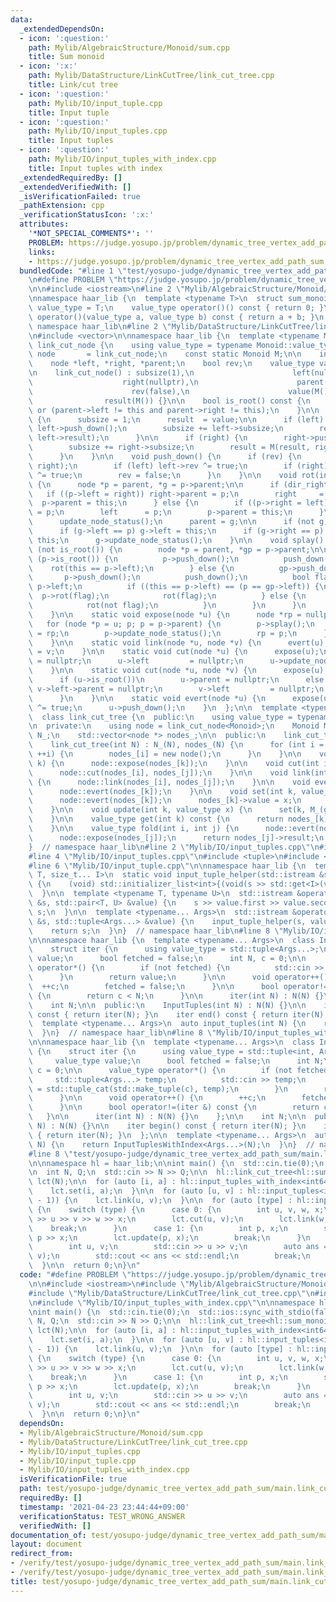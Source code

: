 ```yaml
---
data:
  _extendedDependsOn:
  - icon: ':question:'
    path: Mylib/AlgebraicStructure/Monoid/sum.cpp
    title: Sum monoid
  - icon: ':x:'
    path: Mylib/DataStructure/LinkCutTree/link_cut_tree.cpp
    title: Link/cut tree
  - icon: ':question:'
    path: Mylib/IO/input_tuple.cpp
    title: Input tuple
  - icon: ':question:'
    path: Mylib/IO/input_tuples.cpp
    title: Input tuples
  - icon: ':question:'
    path: Mylib/IO/input_tuples_with_index.cpp
    title: Input tuples with index
  _extendedRequiredBy: []
  _extendedVerifiedWith: []
  _isVerificationFailed: true
  _pathExtension: cpp
  _verificationStatusIcon: ':x:'
  attributes:
    '*NOT_SPECIAL_COMMENTS*': ''
    PROBLEM: https://judge.yosupo.jp/problem/dynamic_tree_vertex_add_path_sum
    links:
    - https://judge.yosupo.jp/problem/dynamic_tree_vertex_add_path_sum
  bundledCode: "#line 1 \"test/yosupo-judge/dynamic_tree_vertex_add_path_sum/main.link_cut_tree.test.cpp\"\
    \n#define PROBLEM \"https://judge.yosupo.jp/problem/dynamic_tree_vertex_add_path_sum\"\
    \n\n#include <iostream>\n#line 2 \"Mylib/AlgebraicStructure/Monoid/sum.cpp\"\n\
    \nnamespace haar_lib {\n  template <typename T>\n  struct sum_monoid {\n    using\
    \ value_type = T;\n    value_type operator()() const { return 0; }\n    value_type\
    \ operator()(value_type a, value_type b) const { return a + b; }\n  };\n}  //\
    \ namespace haar_lib\n#line 2 \"Mylib/DataStructure/LinkCutTree/link_cut_tree.cpp\"\
    \n#include <vector>\n\nnamespace haar_lib {\n  template <typename Monoid>\n  struct\
    \ link_cut_node {\n    using value_type = typename Monoid::value_type;\n    using\
    \ node       = link_cut_node;\n    const static Monoid M;\n\n    int subsize;\n\
    \    node *left, *right, *parent;\n    bool rev;\n    value_type value, result;\n\
    \n    link_cut_node() : subsize(1),\n                      left(nullptr),\n  \
    \                    right(nullptr),\n                      parent(nullptr),\n\
    \                      rev(false),\n                      value(M()),\n      \
    \                result(M()) {}\n\n    bool is_root() const {\n      return !parent\
    \ or (parent->left != this and parent->right != this);\n    }\n\n    void update_node_status()\
    \ {\n      subsize = 1;\n      result  = value;\n\n      if (left) {\n       \
    \ left->push_down();\n        subsize += left->subsize;\n        result = M(result,\
    \ left->result);\n      }\n\n      if (right) {\n        right->push_down();\n\
    \        subsize += right->subsize;\n        result = M(result, right->result);\n\
    \      }\n    }\n\n    void push_down() {\n      if (rev) {\n        std::swap(left,\
    \ right);\n        if (left) left->rev ^= true;\n        if (right) right->rev\
    \ ^= true;\n        rev = false;\n      }\n    }\n\n    void rot(int dir_right)\
    \ {\n      node *p = parent, *g = p->parent;\n\n      if (dir_right) {\n     \
    \   if ((p->left = right)) right->parent = p;\n        right     = p;\n      \
    \  p->parent = this;\n      } else {\n        if ((p->right = left)) left->parent\
    \ = p;\n        left      = p;\n        p->parent = this;\n      }\n\n      p->update_node_status();\n\
    \      update_node_status();\n      parent = g;\n\n      if (not g) return;\n\n\
    \      if (g->left == p) g->left = this;\n      if (g->right == p) g->right =\
    \ this;\n      g->update_node_status();\n    }\n\n    void splay() {\n      while\
    \ (not is_root()) {\n        node *p = parent, *gp = p->parent;\n\n        if\
    \ (p->is_root()) {\n          p->push_down();\n          push_down();\n      \
    \    rot(this == p->left);\n        } else {\n          gp->push_down();\n   \
    \       p->push_down();\n          push_down();\n          bool flag = this ==\
    \ p->left;\n          if ((this == p->left) == (p == gp->left)) {\n          \
    \  p->rot(flag);\n            rot(flag);\n          } else {\n            rot(flag);\n\
    \            rot(not flag);\n          }\n        }\n      }\n      push_down();\n\
    \    }\n\n    static void expose(node *u) {\n      node *rp = nullptr;\n\n   \
    \   for (node *p = u; p; p = p->parent) {\n        p->splay();\n        p->right\
    \ = rp;\n        p->update_node_status();\n        rp = p;\n      }\n\n      u->splay();\n\
    \    }\n\n    static void link(node *u, node *v) {\n      evert(u);\n      u->parent\
    \ = v;\n    }\n\n    static void cut(node *u) {\n      expose(u);\n      u->left->parent\
    \ = nullptr;\n      u->left         = nullptr;\n      u->update_node_status();\n\
    \    }\n\n    static void cut(node *u, node *v) {\n      expose(u);\n      expose(v);\n\
    \      if (u->is_root())\n        u->parent = nullptr;\n      else {\n       \
    \ v->left->parent = nullptr;\n        v->left         = nullptr;\n        v->update_node_status();\n\
    \      }\n    }\n\n    static void evert(node *u) {\n      expose(u);\n      u->rev\
    \ ^= true;\n      u->push_down();\n    }\n  };\n\n  template <typename Monoid>\n\
    \  class link_cut_tree {\n  public:\n    using value_type = typename Monoid::value_type;\n\
    \n  private:\n    using node = link_cut_node<Monoid>;\n    Monoid M_;\n\n    int\
    \ N_;\n    std::vector<node *> nodes_;\n\n  public:\n    link_cut_tree() {}\n\
    \    link_cut_tree(int N) : N_(N), nodes_(N) {\n      for (int i = 0; i < N_;\
    \ ++i) {\n        nodes_[i] = new node();\n      }\n    }\n\n    void expose(int\
    \ k) {\n      node::expose(nodes_[k]);\n    }\n\n    void cut(int i, int j) {\n\
    \      node::cut(nodes_[i], nodes_[j]);\n    }\n\n    void link(int i, int j)\
    \ {\n      node::link(nodes_[i], nodes_[j]);\n    }\n\n    void evert(int k) {\n\
    \      node::evert(nodes_[k]);\n    }\n\n    void set(int k, value_type x) {\n\
    \      node::evert(nodes_[k]);\n      nodes_[k]->value = x;\n      nodes_[k]->push_down();\n\
    \    }\n\n    void update(int k, value_type x) {\n      set(k, M_(get(k), x));\n\
    \    }\n\n    value_type get(int k) const {\n      return nodes_[k]->value;\n\
    \    }\n\n    value_type fold(int i, int j) {\n      node::evert(nodes_[i]);\n\
    \      node::expose(nodes_[j]);\n      return nodes_[j]->result;\n    }\n  };\n\
    }  // namespace haar_lib\n#line 2 \"Mylib/IO/input_tuples.cpp\"\n#include <initializer_list>\n\
    #line 4 \"Mylib/IO/input_tuples.cpp\"\n#include <tuple>\n#include <utility>\n\
    #line 6 \"Mylib/IO/input_tuple.cpp\"\n\nnamespace haar_lib {\n  template <typename\
    \ T, size_t... I>\n  static void input_tuple_helper(std::istream &s, T &val, std::index_sequence<I...>)\
    \ {\n    (void) std::initializer_list<int>{(void(s >> std::get<I>(val)), 0)...};\n\
    \  }\n\n  template <typename T, typename U>\n  std::istream &operator>>(std::istream\
    \ &s, std::pair<T, U> &value) {\n    s >> value.first >> value.second;\n    return\
    \ s;\n  }\n\n  template <typename... Args>\n  std::istream &operator>>(std::istream\
    \ &s, std::tuple<Args...> &value) {\n    input_tuple_helper(s, value, std::make_index_sequence<sizeof...(Args)>());\n\
    \    return s;\n  }\n}  // namespace haar_lib\n#line 8 \"Mylib/IO/input_tuples.cpp\"\
    \n\nnamespace haar_lib {\n  template <typename... Args>\n  class InputTuples {\n\
    \    struct iter {\n      using value_type = std::tuple<Args...>;\n      value_type\
    \ value;\n      bool fetched = false;\n      int N, c = 0;\n\n      value_type\
    \ operator*() {\n        if (not fetched) {\n          std::cin >> value;\n  \
    \      }\n        return value;\n      }\n\n      void operator++() {\n      \
    \  ++c;\n        fetched = false;\n      }\n\n      bool operator!=(iter &) const\
    \ {\n        return c < N;\n      }\n\n      iter(int N) : N(N) {}\n    };\n\n\
    \    int N;\n\n  public:\n    InputTuples(int N) : N(N) {}\n\n    iter begin()\
    \ const { return iter(N); }\n    iter end() const { return iter(N); }\n  };\n\n\
    \  template <typename... Args>\n  auto input_tuples(int N) {\n    return InputTuples<Args...>(N);\n\
    \  }\n}  // namespace haar_lib\n#line 8 \"Mylib/IO/input_tuples_with_index.cpp\"\
    \n\nnamespace haar_lib {\n  template <typename... Args>\n  class InputTuplesWithIndex\
    \ {\n    struct iter {\n      using value_type = std::tuple<int, Args...>;\n \
    \     value_type value;\n      bool fetched = false;\n      int N;\n      int\
    \ c = 0;\n\n      value_type operator*() {\n        if (not fetched) {\n     \
    \     std::tuple<Args...> temp;\n          std::cin >> temp;\n          value\
    \ = std::tuple_cat(std::make_tuple(c), temp);\n        }\n        return value;\n\
    \      }\n\n      void operator++() {\n        ++c;\n        fetched = false;\n\
    \      }\n\n      bool operator!=(iter &) const {\n        return c < N;\n   \
    \   }\n\n      iter(int N) : N(N) {}\n    };\n\n    int N;\n\n  public:\n    InputTuplesWithIndex(int\
    \ N) : N(N) {}\n\n    iter begin() const { return iter(N); }\n    iter end() const\
    \ { return iter(N); }\n  };\n\n  template <typename... Args>\n  auto input_tuples_with_index(int\
    \ N) {\n    return InputTuplesWithIndex<Args...>(N);\n  }\n}  // namespace haar_lib\n\
    #line 8 \"test/yosupo-judge/dynamic_tree_vertex_add_path_sum/main.link_cut_tree.test.cpp\"\
    \n\nnamespace hl = haar_lib;\n\nint main() {\n  std::cin.tie(0);\n  std::ios::sync_with_stdio(false);\n\
    \n  int N, Q;\n  std::cin >> N >> Q;\n\n  hl::link_cut_tree<hl::sum_monoid<int64_t>>\
    \ lct(N);\n\n  for (auto [i, a] : hl::input_tuples_with_index<int64_t>(N)) {\n\
    \    lct.set(i, a);\n  }\n\n  for (auto [u, v] : hl::input_tuples<int, int>(N\
    \ - 1)) {\n    lct.link(u, v);\n  }\n\n  for (auto [type] : hl::input_tuples<int>(Q))\
    \ {\n    switch (type) {\n      case 0: {\n        int u, v, w, x;\n        std::cin\
    \ >> u >> v >> w >> x;\n        lct.cut(u, v);\n        lct.link(w, x);\n    \
    \    break;\n      }\n      case 1: {\n        int p, x;\n        std::cin >>\
    \ p >> x;\n        lct.update(p, x);\n        break;\n      }\n      case 2: {\n\
    \        int u, v;\n        std::cin >> u >> v;\n        auto ans = lct.fold(u,\
    \ v);\n        std::cout << ans << std::endl;\n        break;\n      }\n    }\n\
    \  }\n\n  return 0;\n}\n"
  code: "#define PROBLEM \"https://judge.yosupo.jp/problem/dynamic_tree_vertex_add_path_sum\"\
    \n\n#include <iostream>\n#include \"Mylib/AlgebraicStructure/Monoid/sum.cpp\"\n\
    #include \"Mylib/DataStructure/LinkCutTree/link_cut_tree.cpp\"\n#include \"Mylib/IO/input_tuples.cpp\"\
    \n#include \"Mylib/IO/input_tuples_with_index.cpp\"\n\nnamespace hl = haar_lib;\n\
    \nint main() {\n  std::cin.tie(0);\n  std::ios::sync_with_stdio(false);\n\n  int\
    \ N, Q;\n  std::cin >> N >> Q;\n\n  hl::link_cut_tree<hl::sum_monoid<int64_t>>\
    \ lct(N);\n\n  for (auto [i, a] : hl::input_tuples_with_index<int64_t>(N)) {\n\
    \    lct.set(i, a);\n  }\n\n  for (auto [u, v] : hl::input_tuples<int, int>(N\
    \ - 1)) {\n    lct.link(u, v);\n  }\n\n  for (auto [type] : hl::input_tuples<int>(Q))\
    \ {\n    switch (type) {\n      case 0: {\n        int u, v, w, x;\n        std::cin\
    \ >> u >> v >> w >> x;\n        lct.cut(u, v);\n        lct.link(w, x);\n    \
    \    break;\n      }\n      case 1: {\n        int p, x;\n        std::cin >>\
    \ p >> x;\n        lct.update(p, x);\n        break;\n      }\n      case 2: {\n\
    \        int u, v;\n        std::cin >> u >> v;\n        auto ans = lct.fold(u,\
    \ v);\n        std::cout << ans << std::endl;\n        break;\n      }\n    }\n\
    \  }\n\n  return 0;\n}\n"
  dependsOn:
  - Mylib/AlgebraicStructure/Monoid/sum.cpp
  - Mylib/DataStructure/LinkCutTree/link_cut_tree.cpp
  - Mylib/IO/input_tuples.cpp
  - Mylib/IO/input_tuple.cpp
  - Mylib/IO/input_tuples_with_index.cpp
  isVerificationFile: true
  path: test/yosupo-judge/dynamic_tree_vertex_add_path_sum/main.link_cut_tree.test.cpp
  requiredBy: []
  timestamp: '2021-04-23 23:44:44+09:00'
  verificationStatus: TEST_WRONG_ANSWER
  verifiedWith: []
documentation_of: test/yosupo-judge/dynamic_tree_vertex_add_path_sum/main.link_cut_tree.test.cpp
layout: document
redirect_from:
- /verify/test/yosupo-judge/dynamic_tree_vertex_add_path_sum/main.link_cut_tree.test.cpp
- /verify/test/yosupo-judge/dynamic_tree_vertex_add_path_sum/main.link_cut_tree.test.cpp.html
title: test/yosupo-judge/dynamic_tree_vertex_add_path_sum/main.link_cut_tree.test.cpp
---
```

